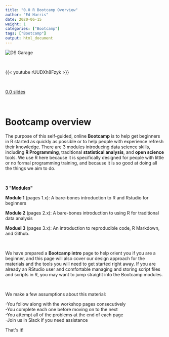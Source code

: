 ```yaml
---
title: "0.0 R Bootcamp Overview"
author: "Ed Harris"
date: 2020-06-15
weight: 1
categories: ["Bootcamp"]
tags: ["Bootcamp"]
output: html_document 
---
```


![DS Garage](/img/hex-sm.png)

&nbsp;

{{< youtube rUUDXh8Fzyk >}}

&nbsp;

[0.0 slides](https://ha-data-science.github.io/pages/harug-files/2021-07-07/R-bootcamp-launch-slides.html)

&nbsp;

# Bootcamp overview

The purpose of this self-guided, online **Bootcamp** is to help get beginners in R started as quickly as possible or to help people with experience refresh their knowledge. There are 3 modules introducing data science skills, including **R Programming**, traditional **statistical analysis**, and **open science** tools.  We use R here because it is specifically designed for people with little or no formal programming training, and because it is so good at doing all the things we aim to do.  

&nbsp;

**3 "Modules"**

**Module 1** (pages 1.x): A bare-bones introduction to R and Rstudio for beginners

**Module 2** (pages 2.x): A bare-bones introduction to using R for traditional data analysis

**Moduel 3** (pages 3.x): An introduction to reproducible code, R Markdown, and Github.

&nbsp;

We have prepared a **Bootcamp intro** page to help orient you if you are a beginner, and this page will also cover our design approach for the materials and the tools you will need to get started right away.  If you are already an RStudio user and comfortable managing and storing script files and scripts in R, you may  want to jump straight into the Bootcamp modules.

&nbsp;

We make a few assumptions about this material:

-You follow along with the workshop pages consecutively  
-You complete each one before moving on to the next  
-You attempt all of the problems at the end of each page  
-Join us in Slack if you need assistance  

That's it!
